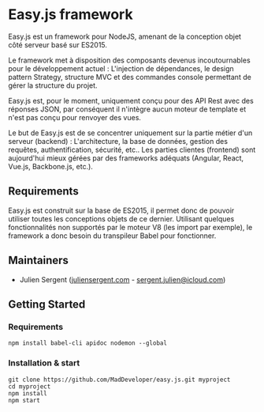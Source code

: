 # Easy.js framework

Easy.js est un framework pour NodeJS, amenant de la conception objet côté serveur basé sur ES2015.

Le framework met à disposition des composants devenus incoutournables pour le développement actuel : L'injection de dépendances, le design pattern Strategy, structure MVC et des commandes console permettant de gérer la structure du projet.

Easy.js est, pour le moment, uniquement conçu pour des API Rest avec des réponses JSON, par conséquent il n'intègre aucun moteur de template et n'est pas conçu pour renvoyer des vues.

Le but de Easy.js est de se concentrer uniquement sur la partie métier d'un serveur (backend) : L'architecture, la base de données, gestion des requêtes, authentification, sécurité, etc.. Les parties clientes (frontend) sont aujourd'hui mieux gérées par des frameworks adéquats (Angular, React, Vue.js, Backbone.js, etc.).


## Requirements

Easy.js est construit sur la base de ES2015, il permet donc de pouvoir utiliser toutes les conceptions objets de ce dernier.
Utilisant quelques fonctionnalités non supportés par le moteur V8 (les import par exemple), le framework a donc besoin du transpileur Babel pour fonctionner.

## Maintainers
* Julien Sergent ([juliensergent.com](http://juliensergent.com) - <a href="mailto:sergent.julien@icloud.com">sergent.julien@icloud.com</a>)

## Getting Started

### Requirements

```
npm install babel-cli apidoc nodemon --global
```

### Installation & start

```
git clone https://github.com/MadDeveloper/easy.js.git myproject
cd myproject
npm install
npm start
```